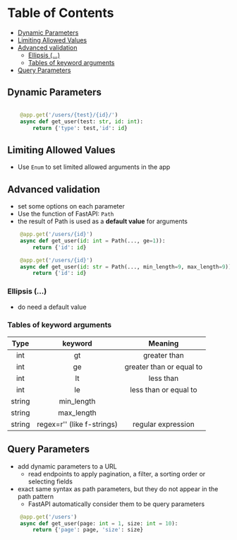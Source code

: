 <!-- omit in toc -->
# Table of Contents
- [Dynamic Parameters](#dynamic-parameters)
- [Limiting Allowed Values](#limiting-allowed-values)
- [Advanced validation](#advanced-validation)
  - [Ellipsis (...)](#ellipsis-)
  - [Tables of keyword arguments](#tables-of-keyword-arguments)
- [Query Parameters](#query-parameters)

## Dynamic Parameters

```python

    @app.get('/users/{test}/{id}/')
    async def get_user(test: str, id: int):
        return {'type': test,'id': id}

```

## Limiting Allowed Values
* Use `Enum` to set limited allowed arguments in the app

## Advanced validation
* set some options on each parameter
* Use the function of FastAPI: `Path`
* the result of Path is used as a **default value** for arguments

```python
    @app.get('/users/{id}')
    async def get_user(id: int = Path(..., ge=1)):
        return {'id': id} 

    @app.get('/users/{id}')
    async def get_user(id: str = Path(..., min_length=9, max_length=9)):
        return {'id': id} 

```
### Ellipsis (...)
* do need a default value


### Tables of keyword arguments
|Type|keyword|Meaning|
|:---:|:---:|:---:|
|int|gt|greater than|
|int|ge|greater than or equal to|
|int|lt|less than|
|int|le|less than or equal to|
|string|min_length||
|string|max_length||
|string|regex=r''  (like f-strings)|regular expression|


## Query Parameters
* add dynamic parameters to a URL
  * read endpoints to apply pagination, a filter, a sorting order or selecting fields
* exact same syntax as path parameters, but they do not appear in the path pattern
  * FastAPI automatically consider them to be query parameters

```python
    @app.get('/users')
    async def get_user(page: int = 1, size: int = 10):
        return {'page': page, 'size': size} 
```